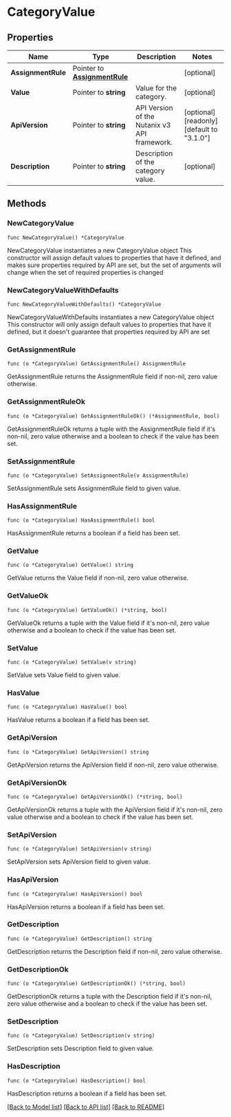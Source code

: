 # CategoryValue

## Properties

Name | Type | Description | Notes
------------ | ------------- | ------------- | -------------
**AssignmentRule** | Pointer to [**AssignmentRule**](AssignmentRule.md) |  | [optional] 
**Value** | Pointer to **string** | Value for the category. | [optional] 
**ApiVersion** | Pointer to **string** | API Version of the Nutanix v3 API framework. | [optional] [readonly] [default to "3.1.0"]
**Description** | Pointer to **string** | Description of the category value. | [optional] 

## Methods

### NewCategoryValue

`func NewCategoryValue() *CategoryValue`

NewCategoryValue instantiates a new CategoryValue object
This constructor will assign default values to properties that have it defined,
and makes sure properties required by API are set, but the set of arguments
will change when the set of required properties is changed

### NewCategoryValueWithDefaults

`func NewCategoryValueWithDefaults() *CategoryValue`

NewCategoryValueWithDefaults instantiates a new CategoryValue object
This constructor will only assign default values to properties that have it defined,
but it doesn't guarantee that properties required by API are set

### GetAssignmentRule

`func (o *CategoryValue) GetAssignmentRule() AssignmentRule`

GetAssignmentRule returns the AssignmentRule field if non-nil, zero value otherwise.

### GetAssignmentRuleOk

`func (o *CategoryValue) GetAssignmentRuleOk() (*AssignmentRule, bool)`

GetAssignmentRuleOk returns a tuple with the AssignmentRule field if it's non-nil, zero value otherwise
and a boolean to check if the value has been set.

### SetAssignmentRule

`func (o *CategoryValue) SetAssignmentRule(v AssignmentRule)`

SetAssignmentRule sets AssignmentRule field to given value.

### HasAssignmentRule

`func (o *CategoryValue) HasAssignmentRule() bool`

HasAssignmentRule returns a boolean if a field has been set.

### GetValue

`func (o *CategoryValue) GetValue() string`

GetValue returns the Value field if non-nil, zero value otherwise.

### GetValueOk

`func (o *CategoryValue) GetValueOk() (*string, bool)`

GetValueOk returns a tuple with the Value field if it's non-nil, zero value otherwise
and a boolean to check if the value has been set.

### SetValue

`func (o *CategoryValue) SetValue(v string)`

SetValue sets Value field to given value.

### HasValue

`func (o *CategoryValue) HasValue() bool`

HasValue returns a boolean if a field has been set.

### GetApiVersion

`func (o *CategoryValue) GetApiVersion() string`

GetApiVersion returns the ApiVersion field if non-nil, zero value otherwise.

### GetApiVersionOk

`func (o *CategoryValue) GetApiVersionOk() (*string, bool)`

GetApiVersionOk returns a tuple with the ApiVersion field if it's non-nil, zero value otherwise
and a boolean to check if the value has been set.

### SetApiVersion

`func (o *CategoryValue) SetApiVersion(v string)`

SetApiVersion sets ApiVersion field to given value.

### HasApiVersion

`func (o *CategoryValue) HasApiVersion() bool`

HasApiVersion returns a boolean if a field has been set.

### GetDescription

`func (o *CategoryValue) GetDescription() string`

GetDescription returns the Description field if non-nil, zero value otherwise.

### GetDescriptionOk

`func (o *CategoryValue) GetDescriptionOk() (*string, bool)`

GetDescriptionOk returns a tuple with the Description field if it's non-nil, zero value otherwise
and a boolean to check if the value has been set.

### SetDescription

`func (o *CategoryValue) SetDescription(v string)`

SetDescription sets Description field to given value.

### HasDescription

`func (o *CategoryValue) HasDescription() bool`

HasDescription returns a boolean if a field has been set.


[[Back to Model list]](../README.md#documentation-for-models) [[Back to API list]](../README.md#documentation-for-api-endpoints) [[Back to README]](../README.md)


